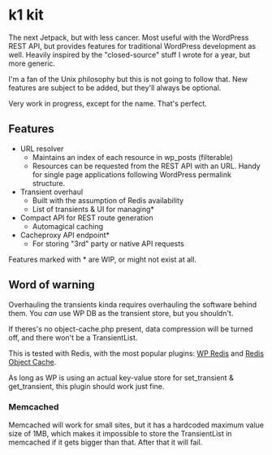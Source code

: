 # k1 kit

The next Jetpack, but with less cancer. Most useful with the WordPress REST API, but provides features for traditional WordPress development as well. Heavily inspired by the "closed-source" stuff I wrote for a year, but more generic.

I'm a fan of the Unix philosophy but this is not going to follow that. New features are subject to be added, but they'll always be optional.

Very work in progress, except for the name. That's perfect.

## Features
- URL resolver
  - Maintains an index of each resource in wp_posts (filterable)
  - Resources can be requested from the REST API with an URL. Handy for single page applications following WordPress permalink structure.
- Transient overhaul
  - Built with the assumption of Redis availability
  - List of transients & UI for managing*
- Compact API for REST route generation
  - Automagical caching
- Cacheproxy API endpoint*
  - For storing "3rd" party or native API requests

Features marked with * are WIP, or might not exist at all.

## Word of warning
Overhauling the transients kinda requires overhauling the software behind them. You _can_ use WP DB as the transient store, but you shouldn't. 

If theres's no object-cache.php present, data compression will be turned off, and there won't be a TransientList. 

This is tested with Redis, with the most popular plugins: [WP Redis](https://wordpress.org/plugins/wp-redis/) and [Redis Object Cache](https://wordpress.org/plugins/redis-cache/). 

As long as WP is using an actual key-value store for set_transient & get_transient, this plugin should work just fine.

### Memcached
Memcached will work for small sites, but it has a hardcoded maximum value size of 1MB, which makes it impossible to store the TransientList in memcached if it gets bigger than that. After that it will fail.